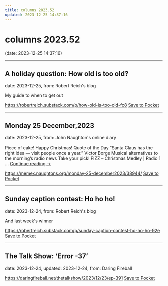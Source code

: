```yaml
---
title: columns 2023.52
updated: 2023-12-25 14:37:16
---
```


# columns 2023.52

(date: 2023-12-25 14:37:16)

---

## A holiday question: How old is too old?

date: 2023-12-25, from: Robert Reich's blog

My guide to when to get out

<span class="feed-item-link">
<a href="https://robertreich.substack.com/p/how-old-is-too-old-fc8">https://robertreich.substack.com/p/how-old-is-too-old-fc8</a> <a href="https://getpocket.com/save" class="pocket-btn" data-lang="en" data-save-url="https://robertreich.substack.com/p/how-old-is-too-old-fc8">Save to Pocket</a>
</span>

---

## Monday 25 December,2023

date: 2023-12-25, from: John Naughton's online diary

Piece of cake! Happy Christmas! Quote of the Day ”Santa Claus has the right idea — visit people once a year.” Victor Borge Musical alternatives to the morning’s radio news Take your pick! FIZZ &#8211; Christmas Medley &#124; Radio 1 &#8230; <a href="https://memex.naughtons.org/monday-25-december2023/38944/">Continue reading <span class="meta-nav">&#8594;</span></a>

<span class="feed-item-link">
<a href="https://memex.naughtons.org/monday-25-december2023/38944/">https://memex.naughtons.org/monday-25-december2023/38944/</a> <a href="https://getpocket.com/save" class="pocket-btn" data-lang="en" data-save-url="https://memex.naughtons.org/monday-25-december2023/38944/">Save to Pocket</a>
</span>

---

## Sunday caption contest: Ho ho ho! 

date: 2023-12-24, from: Robert Reich's blog

And last week's winner

<span class="feed-item-link">
<a href="https://robertreich.substack.com/p/sunday-caption-contest-ho-ho-ho-92e">https://robertreich.substack.com/p/sunday-caption-contest-ho-ho-ho-92e</a> <a href="https://getpocket.com/save" class="pocket-btn" data-lang="en" data-save-url="https://robertreich.substack.com/p/sunday-caption-contest-ho-ho-ho-92e">Save to Pocket</a>
</span>

---

## The Talk Show: ‘Error -37’

date: 2023-12-24, updated: 2023-12-24, from: Daring Fireball



<span class="feed-item-link">
<a href="https://daringfireball.net/thetalkshow/2023/12/23/ep-391">https://daringfireball.net/thetalkshow/2023/12/23/ep-391</a> <a href="https://getpocket.com/save" class="pocket-btn" data-lang="en" data-save-url="https://daringfireball.net/thetalkshow/2023/12/23/ep-391">Save to Pocket</a>
</span>



<script type="text/javascript">!function(d,i){if(!d.getElementById(i)){var j=d.createElement("script");j.id=i;j.src="https://widgets.getpocket.com/v1/j/btn.js?v=1";var w=d.getElementById(i);d.body.appendChild(j);}}(document,"pocket-btn-js");</script>

